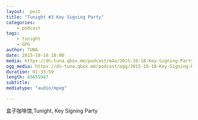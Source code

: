 ```yaml
---
layout:  post
title: "Tunight #3 Key Signing Party"
categories:
    - podcast
tags:
    - tunight
    - GPG
author: TUNA
date: 2015-10-18 18:00
media: https://dn-tuna.qbox.me/podcast/m4a/2015-10-18-Key-Signing-Party.m4a
ogg_media: https://dn-tuna.qbox.me/podcast/ogg/2015-10-18-Key-Signing-Party.ogg
duration: 01:33:59
length: 45655947
subtitle: 
mediatype: "audio/mpeg"

---
```



盒子咖啡馆,Tunight, Key Signing Party

